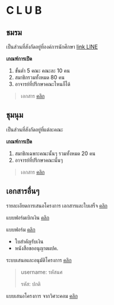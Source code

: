 # C L U B

## ชมรม
เป็นส่วนที่สังกัดอยู่ที่องค์การนักศึกษา [link LINE](http://line.me/ti/g/do6tn36Piw)

**เกณฑ์การเปิด**
1. ขั้นต่ำ 5 คณะ คณะละ 10 คน
2. สมาชิกรวมทั้งหมด 80 คน
3. อาจารย์ที่ปรึกษาคณะไหนก็ได้

> เอกสาร [คลิก](https://github.com/TKishioru/KMITL/tree/main/0_Other/Document/%E0%B8%8A%E0%B8%A1%E0%B8%A3%E0%B8%A1/%E0%B9%80%E0%B8%AD%E0%B8%81%E0%B8%AA%E0%B8%B2%E0%B8%A3%E0%B8%88%E0%B8%B1%E0%B8%94%E0%B8%95%E0%B8%B1%E0%B9%89%E0%B8%87%E0%B8%8A%E0%B8%A1%E0%B8%A3%E0%B8%A1)


## ชุมนุม
เป็นส่วนที่สังกัดอยู่ที่แต่ละคณะ

**เกณฑ์การเปิด**
1. สมาชิกเฉพาะคณะนั้นๆ รวมทั้งหมด 20 คน
2. อาจารย์ที่ปรึกษาคณะนั้นๆ

> เอกสาร [คลิก](https://github.com/TKishioru/KMITL/tree/main/0_Other/Document/%E0%B8%8A%E0%B8%B8%E0%B8%A1%E0%B8%99%E0%B8%B8%E0%B8%A1/%E0%B9%80%E0%B8%AD%E0%B8%81%E0%B8%AA%E0%B8%B2%E0%B8%A3%E0%B8%88%E0%B8%B1%E0%B8%94%E0%B8%95%E0%B8%B1%E0%B9%89%E0%B8%87%E0%B8%8A%E0%B8%B8%E0%B8%A1%E0%B8%99%E0%B8%B8%E0%B8%A1)

## เอกสารอื่นๆ
รายละเอียดการเสนอโครงการ เอกสารและใบเสร็จ [คลิก](https://www.youtube.com/watch?v=9vmgJyTmTM4)

แบบฟอร์มเบิกเงิน [คลิก](https://drive.google.com/file/d/1mAA-GZWVSm51Xaru-bgQuvp40zADx2Hc/view)

แบบฟอร์ม [คลิก](https://drive.google.com/drive/folders/1194eGylA1dYy0gkNiV05tTGnZsVm7Qku?usp=sharing)
- ใบสำคัญรับเงิน
- หนังสือขออนุญาตผปค.

ระบบเสนอและอนุมัติโครงการ [คลิก](https://osda.kmitl.ac.th/e-filing/)
> username: รหัสนศ
> 
> รหัส: ปกติ

แบบเสนอโครงการ จากวิศวะคอม [คลิก](https://drive.google.com/drive/u/1/folders/1cTb69QK-9cRfcOkVZJ3RmnREIO9uhX2M)
